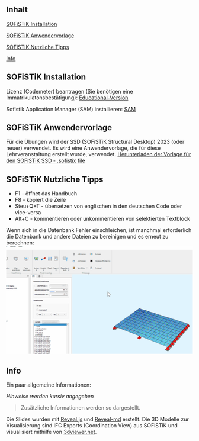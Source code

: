 ## Inhalt
[SOFiSTiK Installation](#sofistik-installation)

[SOFiSTiK Anwendervorlage](#sofistik-anwendervorlage)

[SOFiSTiK Nutzliche Tipps](#sofistik-nutzliche-tipps)

[Info](#info)

## SOFiSTiK Installation
Lizenz (Codemeter) beantragen (Sie benötigen eine Immatrikulatonsbestätigung):
[Educational-Version](https://www.sofistik.de/downloads/educational-version)

Sofistik Application Manager (SAM) installieren:
[SAM](https://www.sofistik.de/downloads/aktuelle-downloads)

## SOFiSTiK Anwendervorlage
Für die Übungen wird der SSD (SOFiSTiK Structural Desktop) 2023 (oder neuer) verwendet. 
Es wird eine Anwendervorlage, die für diese Lehrveranstaltung erstellt wurde, 
verwendet.
[Herunterladen der Vorlage für den SOFiSTiK SSD - .sofistix file](https://aiztok.github.io/SBB/docs/FH_SBB_SSD-Vorlage_V01.sofistix)

## SOFiSTiK Nutzliche Tipps

- F1 - öffnet das Handbuch
- F8 - kopiert die Zeile
- Steu+Q+T - übersetzen von englischen in den deutschen Code oder vice-versa
- Alt+C - kommentieren oder unkommentieren von selektierten Textblock

Wenn sich in die Datenbank Fehler einschleichen, ist manchmal erforderlich die Datenbank und andere Dateien zu bereinigen und es erneut zu berechnen:
![000_Delete_Database.gif](/docs/assets/images/000_Delete_Database.gif)

## Info
Ein paar allgemeine Informationen:

*Hinweise werden kursiv angegeben*

>Zusätzliche Informationen werden so dargestellt.


Die Slides wurden mit [Reveal.js](https://revealjs.com/) und [Reveal-md](https://github.com/webpro/reveal-md) erstellt.
Die 3D Modelle zur Visualisierung sind IFC Exports (Coordination View) aus SOFiSTiK und visualisiert mithilfe von [3dviewer.net](https://3dviewer.net).
